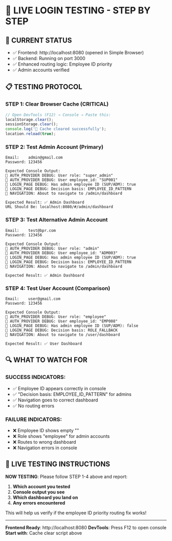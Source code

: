 # 🧪 LIVE LOGIN TESTING - STEP BY STEP

## 🚀 **CURRENT STATUS**
- ✅ Frontend: http://localhost:8080 (opened in Simple Browser)
- ✅ Backend: Running on port 3000
- ✅ Enhanced routing logic: Employee ID priority
- ✅ Admin accounts verified

## 📋 **TESTING PROTOCOL**

### STEP 1: Clear Browser Cache (CRITICAL)
```javascript
// Open DevTools (F12) → Console → Paste this:
localStorage.clear();
sessionStorage.clear();
console.log('🧹 Cache cleared successfully');
location.reload(true);
```

### STEP 2: Test Admin Account (Primary)
```
Email:    admin@gmail.com
Password: 123456

Expected Console Output:
🎯 AUTH_PROVIDER DEBUG: User role: "super_admin"
🎯 AUTH_PROVIDER DEBUG: User employee_id: "SUP001"
🎯 LOGIN_PAGE DEBUG: Has admin employee ID (SUP/ADM): true
🎯 LOGIN_PAGE DEBUG: Decision basis: EMPLOYEE_ID_PATTERN
🚀 NAVIGATION: About to navigate to /admin/dashboard

Expected Result: ✅ Admin Dashboard
URL Should Be: localhost:8080/#/admin/dashboard
```

### STEP 3: Test Alternative Admin Account
```
Email:    test@bpr.com
Password: 123456

Expected Console Output:
🎯 AUTH_PROVIDER DEBUG: User role: "admin"
🎯 AUTH_PROVIDER DEBUG: User employee_id: "ADM003"
🎯 LOGIN_PAGE DEBUG: Has admin employee ID (SUP/ADM): true
🎯 LOGIN_PAGE DEBUG: Decision basis: EMPLOYEE_ID_PATTERN
🚀 NAVIGATION: About to navigate to /admin/dashboard

Expected Result: ✅ Admin Dashboard
```

### STEP 4: Test User Account (Comparison)
```
Email:    user@gmail.com
Password: 123456

Expected Console Output:
🎯 AUTH_PROVIDER DEBUG: User role: "employee"
🎯 AUTH_PROVIDER DEBUG: User employee_id: "EMP008"
🎯 LOGIN_PAGE DEBUG: Has admin employee ID (SUP/ADM): false
🎯 LOGIN_PAGE DEBUG: Decision basis: ROLE_FALLBACK
🚀 NAVIGATION: About to navigate to /user/dashboard

Expected Result: ✅ User Dashboard
```

## 🔍 **WHAT TO WATCH FOR**

### SUCCESS INDICATORS:
- ✅ Employee ID appears correctly in console
- ✅ "Decision basis: EMPLOYEE_ID_PATTERN" for admins
- ✅ Navigation goes to correct dashboard
- ✅ No routing errors

### FAILURE INDICATORS:
- ❌ Employee ID shows empty ""
- ❌ Role shows "employee" for admin accounts
- ❌ Routes to wrong dashboard
- ❌ Navigation errors in console

## 🎯 **LIVE TESTING INSTRUCTIONS**

**NOW TESTING**: Please follow STEP 1-4 above and report:

1. **Which account you tested**
2. **Console output you see**
3. **Which dashboard you land on**
4. **Any errors encountered**

This will help us verify if the employee ID priority routing fix works!

---
**Frontend Ready**: http://localhost:8080
**DevTools**: Press F12 to open console
**Start with**: Cache clear script above
